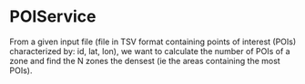 # POIService
From a given input file (file in TSV format containing points of interest (POIs) characterized by: id, lat, lon), we want to calculate the number of POIs of a zone and find the N zones the densest (ie the areas containing the most POIs).
